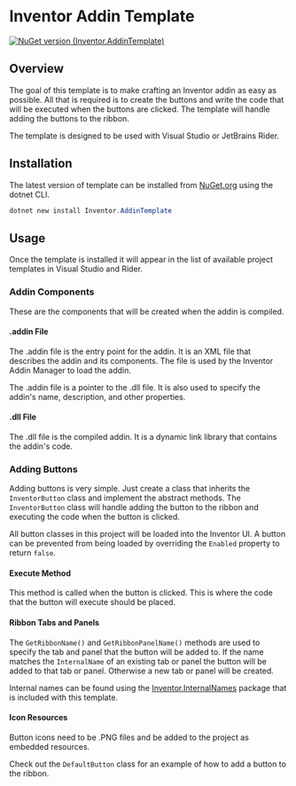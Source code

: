 # Inventor Addin Template

[![NuGet version (Inventor.AddinTemplate)](https://buildstats.info/nuget/Inventor.AddinTemplate)](https://www.nuget.org/packages/Inventor.AddinTemplate)

## Overview

The goal of this template is to make crafting an Inventor addin as easy as possible. All that is required is to create the buttons and write the code that will be executed when the buttons are clicked. The template will handle adding the buttons to the ribbon.


The template is designed to be used with Visual Studio or JetBrains Rider.

## Installation

The latest version of template can be installed from [NuGet.org](https://www.nuget.org/packages/InventorAddinTemplate/) using the dotnet CLI.

```powershell
dotnet new install Inventor.AddinTemplate
```

## Usage

Once the template is installed it will appear in the list of available project templates in Visual Studio and Rider.

### Addin Components

These are the components that will be created when the addin is compiled.

#### .addin File

The .addin file is the entry point for the addin. It is an XML file that describes the addin and its components. The file is used by the Inventor Addin Manager to load the addin.

The .addin file is a pointer to the .dll file. It is also used to specify the addin's name, description, and other properties.

#### .dll File

The .dll file is the compiled addin. It is a dynamic link library that contains the addin's code.

### Adding Buttons

Adding buttons is very simple. Just create a class that inherits the `InventorButton` class and implement the abstract methods. The `InventorButton` class will handle adding the button to the ribbon and executing the code when the button is clicked.

All button classes in this project will be loaded into the Inventor UI. A button can be prevented from being loaded by overriding the `Enabled` property to return `false`.

#### Execute Method

This method is called when the button is clicked. This is where the code that the button will execute should be placed.

#### Ribbon Tabs and Panels

The `GetRibbonName()` and `GetRibbonPanelName()` methods are used to specify the tab and panel that the button will be added to. If the name matches the `InternalName` of an existing tab or panel the button will be added to that tab or panel. Otherwise a new tab or panel will be created.

Internal names can be found using the [Inventor.InternalNames](https://www.nuget.org/packages/Inventor.InternalNames) package that is included with this template.

#### Icon Resources

Button icons need to be .PNG files and be added to the project as embedded resources.

Check out the `DefaultButton` class for an example of how to add a button to the ribbon.